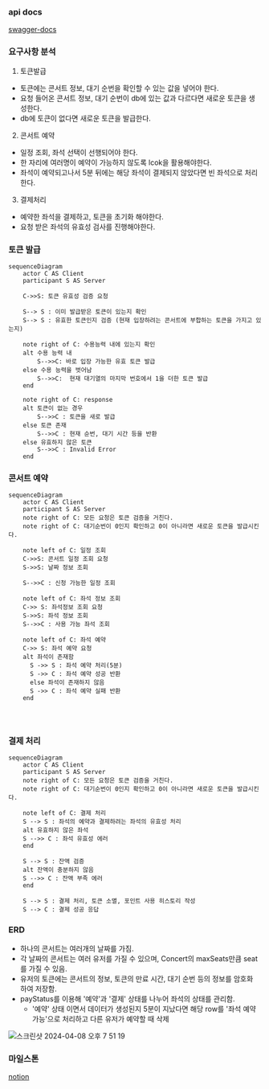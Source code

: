 ### api docs

[swagger-docs](https://app.swaggerhub.com/apis-docs/rnjsdud980/reserve-concert/0.0.1)

### 요구사항 분석

1. 토큰발급

- 토큰에는 콘서트 정보, 대기 순번을 확인할 수 있는 값을 넣어야 한다.
- 요청 들어온 콘서트 정보, 대기 순번이 db에 있는 값과 다르다면 새로운 토큰을 생성한다.
- db에 토큰이 없다면 새로운 토큰을 발급한다.

2. 콘서트 예약

- 일정 조회, 좌석 선택이 선행되어야 한다.
- 한 자리에 여러명이 예약이 가능하지 않도록 lcok을 활용해야한다.
- 좌석이 예약되고나서 5분 뒤에는 해당 좌석이 결제되지 않았다면 빈 좌석으로 처리한다.

3. 결제처리

- 예약한 좌석을 결제하고, 토큰을 초기화 해야한다.
- 요청 받은 좌석의 유효성 검사를 진행해야한다.

### 토큰 발급

```mermaid
sequenceDiagram
    actor C AS Client
    participant S AS Server

    C->>S: 토큰 유효성 검증 요청

    S--> S : 이미 발급받은 토큰이 있는지 확인
    S--> S : 유효한 토큰인지 검증 (현재 입장하려는 콘서트에 부합하는 토큰을 가지고 있는지)

    note right of C: 수용능력 내에 있는지 확인
    alt 수용 능력 내
	    S-->>C: 바로 입장 가능한 유효 토큰 발급
    else 수용 능력을 벗어남
	    S-->>C:  현재 대기열의 마지막 번호에서 1을 더한 토큰 발급
    end

    note right of C: response
    alt 토큰이 없는 경우
    	S-->>C : 토큰을 새로 발급
    else 토큰 존재
	    S-->>C : 현재 순번, 대기 시간 등을 반환
    else 유효하지 않은 토큰
	    S-->>C : Invalid Error
    end

```

### 콘서트 예약

```mermaid
sequenceDiagram
    actor C AS Client
    participant S AS Server
    note right of C: 모든 요청은 토큰 검증을 거친다.
    note right of C: 대기순번이 0인지 확인하고 0이 아니라면 새로운 토큰을 발급시킨다.

    note left of C: 일정 조회
    C->>S: 콘서트 일정 조회 요청
    S->>S: 날짜 정보 조회

    S-->>C : 신청 가능한 일정 조회

    note left of C: 좌석 정보 조회
    C->> S: 좌석정보 조회 요청
    S->>S: 좌석 정보 조회
    S-->>C : 사용 가능 좌석 조회

    note left of C: 좌석 예약
    C->> S: 좌석 예약 요청
    alt 좌석이 존재함
	  S ->> S : 좌석 예약 처리(5분)
	  S ->> C : 좌석 예약 성공 반환
	  else 좌석이 존재하지 않음
	  S ->> C : 좌석 예약 실패 반환
    end




```

### 결제 처리

```mermaid
sequenceDiagram
    actor C AS Client
    participant S AS Server
    note right of C: 모든 요청은 토큰 검증을 거친다.
    note right of C: 대기순번이 0인지 확인하고 0이 아니라면 새로운 토큰을 발급시킨다.

    note left of C: 결제 처리
    S --> S : 좌석의 예약과 결제하려는 좌석의 유효성 처리
    alt 유효하지 않은 좌석
    S -->> C : 좌석 유효성 에러
    end

    S --> S : 잔액 검증
    alt 잔액이 충분하지 않음
    S -->> C : 잔액 부족 에러
    end

    S --> S : 결제 처리, 토큰 소멸, 포인트 사용 히스토리 작성
    S --> C : 결제 성공 응답

```

### ERD

- 하나의 콘서트는 여러개의 날짜를 가짐.
- 각 날짜의 콘서트는 여러 유저를 가질 수 있으며, Concert의 maxSeats만큼 seat를 가질 수 있음.
- 유저의 토큰에는 콘서트의 정보, 토큰의 만료 시간, 대기 순번 등의 정보를 암호화 하여 저장함.
- payStatus를 이용해 '예약'과 '결제' 상태를 나누어 좌석의 상태를 관리함.
  - '예약' 상태 이면서 데이터가 생성된지 5분이 지났다면 해당 row를 '좌석 예약 가능'으로 처리하고 다른 유저가 예약할 때 삭제

![스크린샷 2024-04-08 오후 7 51 19](https://github.com/hh-plus/3-concert-reservation/assets/71562311/9147b241-463a-4270-92e4-74cb9b05401f)

### 마일스톤

[notion](https://www.notion.so/0e137816d2544a87914244118e7804e1?pvs=4)
